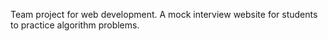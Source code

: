 Team project for web development. A mock interview website for students to practice algorithm problems.
